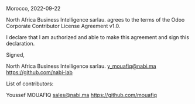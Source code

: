 Morocco, 2022-09-22

North Africa Business Intelligence sarlau.  agrees to the terms of the Odoo Corporate Contributor License Agreement v1.0.

I declare that I am authorized and able to make this agreement and sign this declaration.

Signed,

North Africa Business Intelligence sarlau. y_mouafiq@nabi.ma  https://github.com/nabi-lab

List of contributors:

Youssef MOUAFIQ sales@nabi.ma  https://github.com/mouafiq
